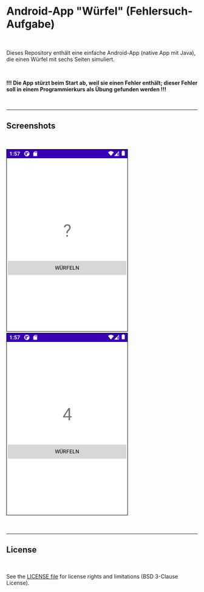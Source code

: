 # Android-App "Würfel" (Fehlersuch-Aufgabe) #

<br>

Dieses Repository enthält eine einfache Android-App (native App mit Java), die einen Würfel mit sechs Seiten simuliert.

<br>

**!!! Die App stürzt beim Start ab, weil sie einen Fehler enthält; dieser Fehler soll in einem Programmierkurs als Übung gefunden werden !!!**

<br>

----

## Screenshots ##

<br>

![Screenshot 1](screenshot_1.png) &nbsp;&nbsp; ![Screenshot 1](screenshot_2.png)

<br>

----

## License ##

<br>

See the [LICENSE file](LICENSE.md) for license rights and limitations (BSD 3-Clause License).

<br>
